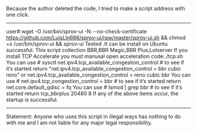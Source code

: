 Because the author deleted the code, I tried to make a script address with one click.
______________________________________________________________________________
user#:wget -O /usr/bin/sprov-ui -N --no-check-certificate https://github.com/LuisLIn666/sprov-ui/raw/master/sprov-ui.sh && chmod +x /usr/bin/sprov-ui && sprov-ui
Tested .It can be install on Ubuntu successful.
This script collection BBR,BBR Magic,BBR Plus,Lotserver
If you install TCP Accelerate you must manusal open acceleration
code:./tcp.sh
You can use   # sysctl net.ipv4.tcp_available_congestion_control   # to see if it‘s started
return "net.ipv4.tcp_available_congestion_control = bbr cubic reno"  or net.ipv4.tcp_available_congestion_control = reno cubic bbr
You can use   # net.ipv4.tcp_congestion_control = bbr   # to see if it‘s started
return net.core.default_qdisc = fq
You can use   #  lsmod | grep bbr # to see if it‘s started
return tcp_bbrplus            20480  8
If any of the above items occur, the startup is successful.
______________________________________
Statement: Anyone who uses this script in illegal ways has nothing to do with me and I am not liable for any major legal responsibility.
